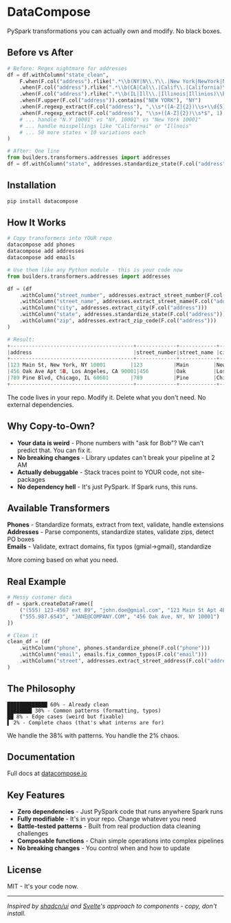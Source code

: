 # DataCompose

PySpark transformations you can actually own and modify. No black boxes.

## Before vs After

```python
# Before: Regex nightmare for addresses
df = df.withColumn("state_clean",
    F.when(F.col("address").rlike(".*\\b(NY|N\\.Y\\.|New York|NewYork|Newyork)\\b.*"), "NY")
    .when(F.col("address").rlike(".*\\b(CA|Cal\\.|Calif\\.|California)\\b.*"), "CA")
    .when(F.col("address").rlike(".*\\b(IL|Ill\\.|Illinois|Illinios)\\b.*"), "IL")
    .when(F.upper(F.col("address")).contains("NEW YORK"), "NY")
    .when(F.regexp_extract(F.col("address"), ",\\s*([A-Z]{2})\\s+\\d{5}", 1) == "NY", "NY")
    .when(F.regexp_extract(F.col("address"), "\\s+([A-Z]{2})\\s*$", 1) == "NY", "NY")
    # ... handle "N.Y 10001" vs "NY, 10001" vs "New York 10001"
    # ... handle misspellings like "Californai" or "Illnois"  
    # ... 50 more states × 10 variations each
)

# After: One line
from builders.transformers.addresses import addresses
df = df.withColumn("state", addresses.standardize_state(F.col("address")))
```

## Installation

```bash
pip install datacompose
```

## How It Works

```bash
# Copy transformers into YOUR repo
datacompose add phones
datacompose add addresses
datacompose add emails
```

```python
# Use them like any Python module - this is your code now
from builders.transformers.addresses import addresses

df = (df
    .withColumn("street_number", addresses.extract_street_number(F.col("address")))
    .withColumn("street_name", addresses.extract_street_name(F.col("address")))
    .withColumn("city", addresses.extract_city(F.col("address")))
    .withColumn("state", addresses.standardize_state(F.col("address")))
    .withColumn("zip", addresses.extract_zip_code(F.col("address")))
)

# Result:
+----------------------------------------+-------------+------------+-----------+-----+-------+
|address                                 |street_number|street_name |city       |state|zip    |
+----------------------------------------+-------------+------------+-----------+-----+-------+
|123 Main St, New York, NY 10001        |123          |Main        |New York   |NY   |10001  |
|456 Oak Ave Apt 5B, Los Angeles, CA 90001|456        |Oak         |Los Angeles|CA   |90001  |
|789 Pine Blvd, Chicago, IL 60601       |789          |Pine        |Chicago    |IL   |60601  |
+----------------------------------------+-------------+------------+-----------+-----+-------+
```

The code lives in your repo. Modify it. Delete what you don't need. No external dependencies.

## Why Copy-to-Own?

- **Your data is weird** - Phone numbers with "ask for Bob"? We can't predict that. You can fix it.
- **No breaking changes** - Library updates can't break your pipeline at 2 AM
- **Actually debuggable** - Stack traces point to YOUR code, not site-packages
- **No dependency hell** - It's just PySpark. If Spark runs, this runs.

## Available Transformers

**Phones** - Standardize formats, extract from text, validate, handle extensions  
**Addresses** - Parse components, standardize states, validate zips, detect PO boxes  
**Emails** - Validate, extract domains, fix typos (gmial→gmail), standardize

More coming based on what you need.

## Real Example

```python
# Messy customer data
df = spark.createDataFrame([
    ("(555) 123-4567 ext 89", "john.doe@gmial.com", "123 Main St Apt 4B"),
    ("555.987.6543", "JANE@COMPANY.COM", "456 Oak Ave, NY, NY 10001")
])

# Clean it
clean_df = (df
    .withColumn("phone", phones.standardize_phone(F.col("phone")))
    .withColumn("email", emails.fix_common_typos(F.col("email")))
    .withColumn("street", addresses.extract_street_address(F.col("address")))
)
```

## The Philosophy

```
█████████████ 60% - Already clean
████████ 30% - Common patterns (formatting, typos)
██ 8% - Edge cases (weird but fixable)
▌ 2% - Complete chaos (that's what interns are for)
```

We handle the 38% with patterns. You handle the 2% chaos.

## Documentation

Full docs at [datacompose.io](https://datacompose.io)

## Key Features

- **Zero dependencies** - Just PySpark code that runs anywhere Spark runs
- **Fully modifiable** - It's in your repo. Change whatever you need
- **Battle-tested patterns** - Built from real production data cleaning challenges  
- **Composable functions** - Chain simple operations into complex pipelines
- **No breaking changes** - You control when and how to update

## License

MIT - It's your code now.

---

*Inspired by [shadcn/ui](https://ui.shadcn.com/) and [Svelte](https://svelte.dev/)'s approach to components - copy, don't install.*
